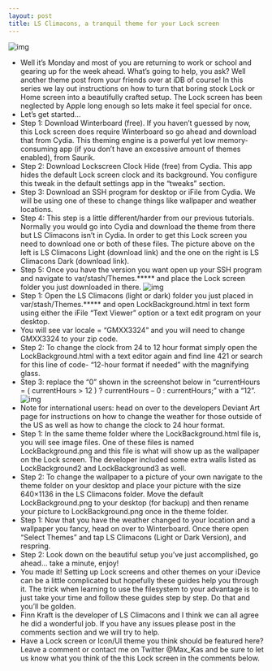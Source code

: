 ```yaml
---
layout: post
title: LS Climacons, a tranquil theme for your Lock screen
---
```

![img](http://media.idownloadblog.com/wp-content/uploads/2013/03/LSClimacons.png)
* Well it’s Monday and most of you are returning to work or school and gearing up for the week ahead. What’s going to help, you ask? Well another theme post from your friends over at iDB of course! In this series we lay out instructions on how to turn that boring stock Lock or Home screen into a beautifully crafted setup. The Lock screen has been neglected by Apple long enough so lets make it feel special for once.
* Let’s get started…
* Step 1: Download Winterboard (free). If you haven’t guessed by now, this Lock screen does require Winterboard so go ahead and download that from Cydia. This theming engine is a powerful yet low memory-consuming app (if you don’t have an excessive amount of themes enabled), from Saurik.
* Step 2: Download Lockscreen Clock Hide (free) from Cydia. This app hides the default Lock screen clock and its background. You configure this tweak in the default settings app in the “tweaks” section.
* Step 3: Download an SSH program for desktop or iFile from Cydia. We will be using one of these to change things like wallpaper and weather locations.
* Step 4: This step is a little different/harder from our previous tutorials. Normally you would go into Cydia and download the theme from there but LS Climacons isn’t in Cydia. In order to get this Lock screen you need to download one or both of these files. The picture above on the left is LS Climacons Light (download link) and the one on the right is LS Climacons Dark (download link).
* Step 5: Once you have the version you want open up your SSH program and navigate to var/stash/Themes.***** and place the Lock screen folder you just downloaded in there.
![img](http://media.idownloadblog.com/wp-content/uploads/2013/03/LS-Climacons-Light.png)
* Step 1: Open the LS Climacons (light or dark) folder you just placed in var/stash/Themes.***** and open LockBackground.html in text form using either the iFile “Text Viewer” option or a text edit program on your desktop.
* You will see var locale = “GMXX3324” and you will need to change GMXX3324 to your zip code.
* Step 2: To change the clock from 24 to 12 hour format simply open the LockBackground.html with a text editor again and find line 421 or search for this line of code- “12-hour format if needed” with the magnifying glass.
* Step 3: replace the “0” shown in the screenshot below in “currentHours = ( currentHours > 12 ) ? currentHours – 0 : currentHours;” with a “12”.
![img](http://media.idownloadblog.com/wp-content/uploads/2013/03/LSClimaconsiFile.png)
* Note for international users: head on over to the developers Deviant Art page for instructions on how to change the weather for those outside of the US as well as how to change the clock to 24 hour format.
* Step 1: In the same theme folder where the LockBackground.html file is, you will see image files. One of these files is named LockBackground.png and this file is what will show up as the wallpaper on the Lock screen. The developer included some extra walls listed as LockBackground2 and LockBackground3 as well.
* Step 2: To change the wallpaper to a picture of your own navigate to the theme folder on your desktop and place your picture with the size 640×1136 in the LS Climacons folder. Move the default LockBackground.png to your desktop (for backup) and then rename your picture to LockBackground.png once in the theme folder.
* Step 1: Now that you have the weather changed to your location and a wallpaper you fancy, head on over to Winterboard. Once there open “Select Themes” and tap LS Climacons (Light or Dark Version), and respring.
* Step 2: Look down on the beautiful setup you’ve just accomplished, go ahead… take a minute, enjoy!
* You made it! Setting up Lock screens and other themes on your iDevice can be a little complicated but hopefully these guides help you through it. The trick when learning to use the filesystem to your advantage is to just take your time and follow these guides step by step. Do that and you’ll be golden.
* Finn Kraft is the developer of LS Climacons and I think we can all agree he did a wonderful job. If you have any issues please post in the comments section and we will try to help.
* Have a Lock screen or Icon/UI theme you think should be featured here? Leave a comment or contact me on Twitter @Max_Kas and be sure to let us know what you think of the this Lock screen in the comments below.

